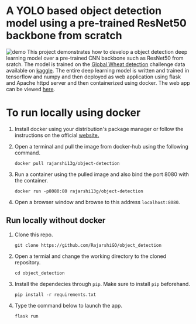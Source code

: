 
# A YOLO based object detection model using a pre-trained ResNet50 backbone from scratch

![demo](demo.gif)
This project demonstrates how to develop a object detection deep learning model over a pre-trained CNN backbone such as ResNet50 from sratch. The model is trained on the [Global Wheat detection](https://www.kaggle.com/c/global-wheat-detection) challenge data available on [kaggle](kaggle.com). The entire deep learning model is written and trained in tensorflow and numpy and then deployed as web application using flask and Apache httpd server and then containerized using docker. The web app can be viewed [here](hrrps://wheat-tip-detection.azurewebsites.net/).

# To run locally using docker
1. Install docker using your distribution's package manager or follow the instructions on the official [website.](https://docs.docker.com/engine/install/)
2. Open a terminal and pull the image from docker-hub using the following command.
   
    ```docker pull rajarshi13g/object-detection```
3. Run a container using the pulled image and also bind the port 8080 with the container.
   
    ```docker run -p8080:80 rajarshi13g/object-detection```
4. Open a browser window and browse to this address ```localhost:8080```.

## Run locally without docker

1. Clone this repo.
   
    ```git clone https://github.com/RajarshiGO/object_detection```
2. Open a termial and change the working directory to the cloned repository.
   
    ```cd object_detection```
3.  Install the dependecies through ```pip```. Make sure to install ```pip``` beforehand.
   
    ```pip install -r requirements.txt```
4. Type the command below to launch the app.
   
   ```flask run```

